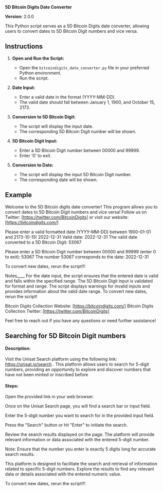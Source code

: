 **5D Bitcoin Digits Date Converter**

**Version:** 2.0.0

This Python script serves as a 5D Bitcoin Digits date converter, allowing users to convert dates to 5D Bitcoin Digit numbers and vice versa.

## Instructions

1. **Open and Run the Script:**
   - Open the `bitcoindigits_date_converter.py` file in your preferred Python environment.
   - Run the script.

2. **Date Input:**
   - Enter a valid date in the format (YYYY-MM-DD).
   - The valid date should fall between January 1, 1900, and October 15, 2173.

3. **Conversion to 5D Bitcoin Digit:**
   - The script will display the input date.
   - The corresponding 5D Bitcoin Digit number will be shown.

4. **5D Bitcoin Digit Input:**
   - Enter a 5D Bitcoin Digit number between 00000 and 99999.
   - Enter '0' to exit.

5. **Conversion to Date:**
   - The script will display the input 5D Bitcoin Digit number.
   - The corresponding date will be shown.

## Example

Welcome to the 5D Bitcoin digits date converter!
This program allows you to convert dates to 5D Bitcoin Digit numbers and vice versa!
Follow us on Twitter: [https://twitter.com/BitcoinDigits] or visit our website: [https://bitcoindigits.com/]
   
Please enter a valid formatted date (YYYY-MM-DD) between 1900-01-01 and 2173-10-15!
2022-12-31
Valid date: 2022-12-31
The valid date converted to a 5D Bitcoin Digit: 53067

Please enter a 5D Bitcoin Digit number between 00000 and 99999 (enter 0 to exit):
53067
The number 53067 corresponds to the date: 2022-12-31


To convert new dates, rerun the script!!!


Notes____
For the date input, the script ensures that the entered date is valid and falls within the specified range.
The 5D Bitcoin Digit input is validated for format and range.
The script displays warnings for invalid inputs and provides information about the valid date range.
To convert new dates, rerun the script!

Bitcoin Digits Collection Website: [https://bitcoindigits.com/]
Bitcoin Digits Collection Twitter: [https://twitter.com/BitcoinDigits]


Feel free to reach out if you have any questions or need further assistance!

## Searching for 5D Bitcoin Digit numbers

#### Description:

Visit the Unisat Search platform using the following link: https://unisat.io/search . This platform allows users to search for 5-digit numbers, providing an opportunity to explore and discover numbers that have not been minted or inscribed before

#### Steps:

Open the provided link in your web browser.

Once on the Unisat Search page, you will find a search bar or input field.

Enter the 5-digit number you want to search for in the provided input field.

Press the "Search" button or hit "Enter" to initiate the search.

Review the search results displayed on the page. The platform will provide relevant information or data associated with the entered 5-digit number.

Note: Ensure that the number you enter is exactly 5 digits long for accurate search results.

This platform is designed to facilitate the search and retrieval of information related to specific 5-digit numbers. Explore the results to find any relevant data or details associated with the entered numeric value.


To convert new dates, rerun the script!!!
